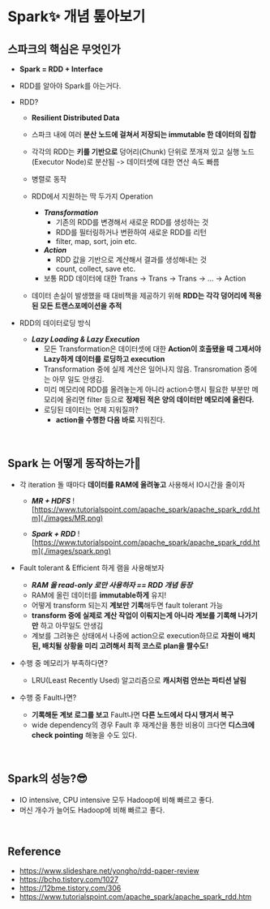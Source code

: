 # Spark✨ 개념 톺아보기

## 스파크의 핵심은 무엇인가

- **Spark = RDD + Interface**
- RDD를 알아야 Spark를 아는거다.
- RDD?
    - **Resilient Distributed Data**
    - 스파크 내에 여러 **분산 노드에 걸쳐서 저장되는 immutable 한 데이터의 집합**
    - 각각의 RDD는 **키를 기반으로** 덩어리(Chunk) 단위로 쪼개져 있고 실행 노드(Executor Node)로 분산됨 -> 데이터셋에 대한 연산 속도 빠름
    - 병렬로 동작

    - RDD에서 지원하는 딱 두가지 Operation
        - ***Transformation***
            - 기존의 RDD를 변경해서 새로운 RDD를 생성하는 것
            - RDD를 필터링하거나 변환하여 새로운 RDD를 리턴
            - filter, map, sort, join etc.
        - ***Action***
            - RDD 값을 기반으로 계산해서 결과를 생성해내는 것
            - count, collect, save etc.
        - 보통 RDD 데이터에 대한 Trans -> Trans -> Trans -> ... -> Action

    - 데이터 손실이 발생했을 때 대비책을 제공하기 위해 **RDD는 각각 덩어리에 적용된 모든 트랜스포메이션을 추적**


- RDD의 데이터로딩 방식

    - ***Lazy Loading & Lazy Execution***
        - 모든 Transformation은 데이터셋에 대한 **Action이 호출됐을 때 그제서야 Lazy하게 데이터를 로딩하고 execution**
        - Transformation 중에 실제 계산은 일어나지 않음. Transromation 중에는 아무 일도 안생김.
        - 미리 메모리에 RDD를 올려놓는게 아니라 action수행시 필요한 부분만 메모리에 올리면 filter 등으로 **정제된 적은 양의 데이터만 메모리에 올린다.**
        - 로딩된 데이터는 언제 지워질까?
            - **action을 수행한 다음 바로** 지워진다.

<br>

## Spark 는 어떻게 동작하는가🤔

- 각 iteration 돌 때마다 **데이터를 RAM에 올려놓고** 사용해서 IO시간을 줄이자  

    - ***MR + HDFS***
    ![https://www.tutorialspoint.com/apache_spark/apache_spark_rdd.htm](./images/MR.png)  

    - ***Spark + RDD***
    ![https://www.tutorialspoint.com/apache_spark/apache_spark_rdd.htm](./images/spark.png)  


- Fault tolerant & Efficient 하게 램을 사용해보자
    - ***RAM 을 read-only 로만 사용하자 == RDD 개념 등장***
    - RAM에 올린 데이터를 **immutable하게** 유지!
    - 어떻게 transform 되는지 **계보만 기록**해두면 fault tolerant 가능
    - **transform 중에 실제로 계산 작업이 이뤄지는게 아니라 계보를 기록해 나가기만** 하고 아무일도 안생김
    - 계보를 그려놓은 상태에서 나중에 action으로 execution하므로 **자원이 배치된, 배치될 상황을 미리 고려해서 최적 코스로 plan을 짤수도!**

- 수행 중 메모리가 부족하다면?
    - LRU(Least Recently Used) 알고리즘으로 **캐시처럼 안쓰는 파티션 날림**

- 수행 중 Fault나면?
    - **기록해둔 계보 로그를 보고** Fault나면 **다른 노드에서 다시 땡겨서 복구**
    - wide dependency의 경우 Fault 후 재계산을 통한 비용이 크다면 **디스크에 check pointing** 해놓을 수도 있다.

<br>

## Spark의 성능?😎

- IO intensive, CPU intensive 모두 Hadoop에 비해 빠르고 좋다.
- 머신 개수가 늘어도 Hadoop에 비해 빠르고 좋다.

<br>

## Reference

- https://www.slideshare.net/yongho/rdd-paper-review
- https://bcho.tistory.com/1027
- https://12bme.tistory.com/306
- https://www.tutorialspoint.com/apache_spark/apache_spark_rdd.htm